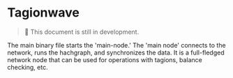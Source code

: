 # Tagionwave

> 🚧 This document is still in development.

The main binary file starts the 'main-node.' The 'main node' connects to the network, runs the hachgraph, and synchronizes the data. It is a full-fledged network node that can be used for operations with tagions, balance checking, etc.